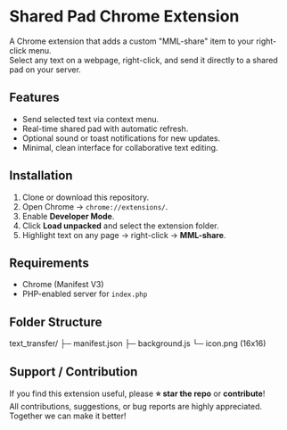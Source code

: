 #  Shared Pad Chrome Extension

A Chrome extension that adds a custom "MML-share" item to your right-click menu.  
Select any text on a webpage, right-click, and send it directly to a shared pad on your server.

## Features
- Send selected text via context menu.
- Real-time shared pad with automatic refresh.
- Optional sound or toast notifications for new updates.
- Minimal, clean interface for collaborative text editing.

## Installation
1. Clone or download this repository.
2. Open Chrome → `chrome://extensions/`.
3. Enable **Developer Mode**.
4. Click **Load unpacked** and select the extension folder.
5. Highlight text on any page → right-click → **MML-share**.

## Requirements
- Chrome (Manifest V3)
- PHP-enabled server for `index.php`

## Folder Structure
text_transfer/
├─ manifest.json
├─ background.js
└─ icon.png (16x16)



## Support / Contribution
If you find this extension useful, please **⭐ star the repo** or **contribute**!  
All contributions, suggestions, or bug reports are highly appreciated. Together we can make it better!